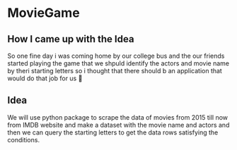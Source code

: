 # MovieGame

## How I came up with the Idea 

So one fine day i was coming home by our college bus and the our friends started playing the game that we shpuld identify the actors and movie name by theri starting letters so i thought that there should b an application that would do that job for us 🙂


## Idea

We will use python package to scrape the data of movies from 2015 till now from IMDB website and make a dataset with the movie name and actors and then we can query the starting letters to get the data rows satisfying the conditions. 

